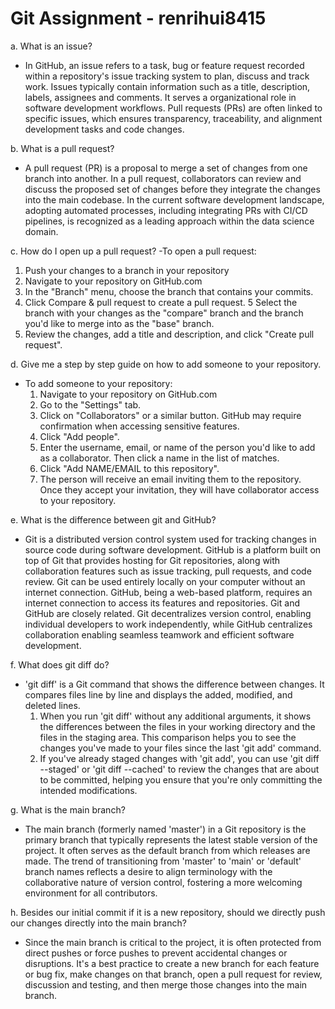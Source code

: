 # Git Assignment - renrihui8415
a. What is an issue?
- In GitHub, an issue refers to a task, bug or feature request recorded within a repository's issue tracking system to plan, discuss and track work. Issues typically contain information such as a title, description, labels, assignees and comments. It serves a organizational role in software development workflows. Pull requests (PRs) are often linked to specific issues, which ensures transparency, traceability, and alignment development tasks and code changes.

b. What is a pull request?
- A pull request (PR) is a proposal to merge a set of changes from one branch into another. In a pull request, collaborators can review and discuss the proposed set of changes before they integrate the changes into the main codebase. In the current software development landscape, adopting automated processes, including integrating PRs with CI/CD pipelines, is recognized as a leading approach within the data science domain.

c. How do I open up a pull request?
-To open a pull request:
 1. Push your changes to a branch in your repository
 2. Navigate to your repository on GitHub.com
 3. In the "Branch" menu, choose the branch that contains your commits.
 4. Click Compare & pull request to create a pull request.
 5 Select the branch with your changes as the "compare" branch and the branch you'd like to merge into as the "base" branch.
 6. Review the changes, add a title and description, and click "Create pull request".

d. Give me a step by step guide on how to add someone to your repository.
- To add someone to your repository:
  1. Navigate to your repository on GitHub.com
  2. Go to the "Settings" tab.
  3. Click on "Collaborators" or a similar button. GitHub may require confirmation when accessing sensitive features.
  4. Click "Add people".
  5. Enter the username, email, or name of the person you'd like to add as a collaborator. Then click a name in the list of matches.
  6. Click "Add NAME/EMAIL to this repository".
  7. The person will receive an email inviting them to the repository. Once they accept your invitation, they will have collaborator access to your repository.
  
e. What is the difference between git and GitHub?
- Git is a distributed version control system used for tracking changes in source code during software development. GitHub is a platform built on top of Git that provides hosting for Git repositories, along with collaboration features such as issue tracking, pull requests, and code review. Git can be used entirely locally on your computer without an internet connection. GitHub, being a web-based platform, requires an internet connection to access its features and repositories. Git and GitHub are closely related. Git decentralizes version control, enabling individual developers to work independently, while GitHub centralizes collaboration enabling seamless teamwork and efficient software development.

f. What does git diff do?
- 'git diff' is a Git command that shows the difference between changes. It compares files line by line and displays the added, modified, and deleted lines. 
  1. When you run 'git diff' without any additional arguments, it shows the differences between the files in your working directory and the files in the staging area. This comparison helps you to see the changes you've made to your files since the last 'git add' command.
  2. If you've already staged changes with 'git add', you can use 'git diff --staged' or 'git diff --cached' to review the changes that are about to be committed, helping you ensure that you're only committing the intended modifications.

g. What is the main branch?
- The main branch (formerly named 'master') in a Git repository is the primary branch that typically represents the latest stable version of the project. It often serves as the default branch from which releases are made. The trend of transitioning from 'master' to 'main' or 'default' branch names reflects a desire to align terminology with the collaborative nature of version control, fostering a more welcoming environment for all contributors.

h. Besides our initial commit if it is a new repository, should we directly push our changes directly into the main branch?
- Since the main branch is critical to the project, it is often protected from direct pushes or force pushes to prevent accidental changes or disruptions. It's a best practice to create a new branch for each feature or bug fix, make changes on that branch, open a pull request for review, discussion and testing, and then merge those changes into the main branch.
